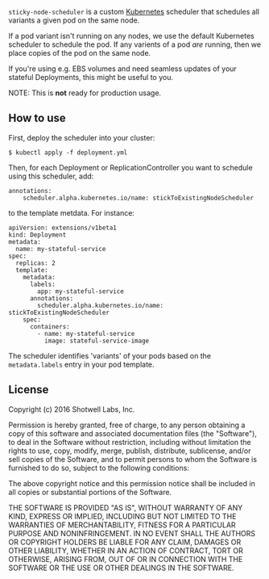 `sticky-node-scheduler` is a custom [Kubernetes](http://kubernetes.io/)
scheduler that schedules all variants a given pod on the same node.

If a pod variant isn't running on any nodes, we use the default Kubernetes
scheduler to schedule the pod.  If any varients of a pod *are* running, then
we place copies of the pod on the same node.

If you're using e.g. EBS volumes and need seamless updates of your stateful
Deployments, this might be useful to you.

NOTE: This is **not** ready for production usage.


How to use
----------

First, deploy the scheduler into your cluster:

    $ kubectl apply -f deployment.yml

Then, for each Deployment or ReplicationController you want to schedule
using this scheduler, add:

    annotations:
        scheduler.alpha.kubernetes.io/name: stickToExistingNodeScheduler

to the template metdata.  For instance:

    apiVersion: extensions/v1beta1
    kind: Deployment
    metadata:
      name: my-stateful-service
    spec:
      replicas: 2
      template:
        metadata:
          labels:
            app: my-stateful-service
          annotations:
            scheduler.alpha.kubernetes.io/name: stickToExistingNodeScheduler
        spec:
          containers:
            - name: my-stateful-service
              image: stateful-service-image


The scheduler identifies 'variants' of your pods based on the
`metadata.labels` entry in your pod template.


License
-------

Copyright (c) 2016 Shotwell Labs, Inc.

Permission is hereby granted, free of charge, to any person obtaining a copy of
this software and associated documentation files (the "Software"), to deal in
the Software without restriction, including without limitation the rights to
use, copy, modify, merge, publish, distribute, sublicense, and/or sell copies
of the Software, and to permit persons to whom the Software is furnished to do
so, subject to the following conditions:

The above copyright notice and this permission notice shall be included in all
copies or substantial portions of the Software.

THE SOFTWARE IS PROVIDED "AS IS", WITHOUT WARRANTY OF ANY KIND, EXPRESS OR
IMPLIED, INCLUDING BUT NOT LIMITED TO THE WARRANTIES OF MERCHANTABILITY,
FITNESS FOR A PARTICULAR PURPOSE AND NONINFRINGEMENT. IN NO EVENT SHALL THE
AUTHORS OR COPYRIGHT HOLDERS BE LIABLE FOR ANY CLAIM, DAMAGES OR OTHER
LIABILITY, WHETHER IN AN ACTION OF CONTRACT, TORT OR OTHERWISE, ARISING FROM,
OUT OF OR IN CONNECTION WITH THE SOFTWARE OR THE USE OR OTHER DEALINGS IN THE
SOFTWARE.
